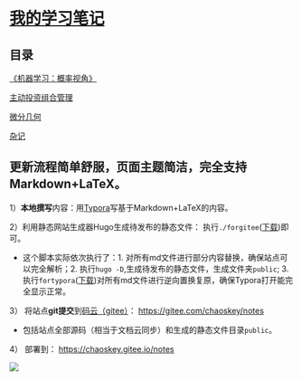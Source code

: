 # [我的学习笔记](https://chaoskey.gitee.io/notes/)

## 目录

[《机器学习：概率视角》](https://chaoskey.gitee.io/notes/docs/mlapp)

[主动投资组合管理](https://chaoskey.gitee.io/notes/docs/apm)

[微分几何](https://chaoskey.gitee.io/notes/docs/diffgeo)

[杂记](https://chaoskey.gitee.io/notes/docs/self)

## 更新流程简单舒服，页面主题简洁，完全支持Markdown+LaTeX。

1）**本地撰写**内容：用[Typora](https://www.typora.io/)写基于Markdown+LaTeX的内容。

2）利用静态网站生成器Hugo生成待发布的静态文件： 执行`./forgitee`([下载](https://chaoskey.gitee.io/notes/assets/forgitee))即可。

- 这个脚本实际依次执行了：1. 对所有md文件进行部分内容替换，确保站点可以完全解析；2. 执行`hugo -D`,生成待发布的静态文件，生成文件夹`public`; 3. 执行`fortypora`([下载](https://chaoskey.gitee.io/notes/assets/fortypora))对所有md文件进行逆向置换复原，确保Typora打开能完全显示正常。

3） 将站点**git提交**到[码云（gitee）](https://gitee.com)： https://gitee.com/chaoskey/notes 

- 包括站点全部源码（相当于文档云同步）和生成的静态文件目录`public`。

4） 部署到： https://chaoskey.gitee.io/notes

![](https://chaoskey.gitee.io/notes/images/0103.jpg)

